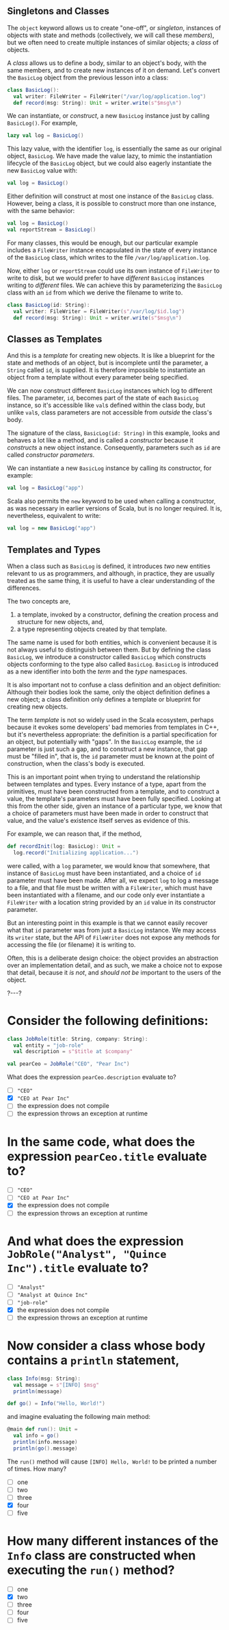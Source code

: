 ## Singletons and Classes

The `object` keyword allows us to create "one-off", or _singleton_, instances of objects with state and methods
(collectively, we will call these _members_), but we often need to create multiple instances of similar objects;
a _class_ of objects.

A _class_ allows us to define a body, similar to an object's body, with the same members, and to create new
instances of it on demand. Let's convert the `BasicLog` object from the previous lesson into a class:

```scala
class BasicLog():
  val writer: FileWriter = FileWriter("/var/log/application.log")
  def record(msg: String): Unit = writer.write(s"$msg\n")
```

We can instantiate, or _construct_, a new `BasicLog` instance just by calling `BasicLog()`. For example,
```scala
lazy val log = BasicLog()
```

This lazy value, with the identifier `log`, is essentially the same as our original object, `BasicLog`. We have
made the value lazy, to mimic the instantiation lifecycle of the `BasicLog` object, but we could also eagerly
instantiate the new `BasicLog` value with:
```scala
val log = BasicLog()
```

Either definition will construct at most one instance of the `BasicLog` class. However, being a class, it is
possible to construct more than one instance, with the same behavior:
```scala
val log = BasicLog()
val reportStream = BasicLog()
```

For many classes, this would be enough, but our particular example includes a `FileWriter` instance encapsulated
in the state of every instance of the `BasicLog` class, which writes to the file `/var/log/application.log`.

Now, either `log` or `reportStream` could use its own instance of `FileWriter` to write to disk, but we would
prefer to have _different_ `BasicLog` instances writing to _different_ files. We can achieve this by
parameterizing the `BasicLog` class with an `id` from which we derive the filename to write to.

```scala
class BasicLog(id: String):
  val writer: FileWriter = FileWriter(s"/var/log/$id.log")
  def record(msg: String): Unit = writer.write(s"$msg\n")
```

## Classes as Templates

And this is a _template_ for creating new objects. It is like a blueprint for the state and methods of an
object, but is incomplete until the parameter, a `String` called `id`, is supplied. It is therefore impossible
to instantiate an object from a template without every parameter being specified.

We can now construct different `BasicLog` instances which log to different files. The parameter, `id`, becomes
part of the state of each `BasicLog` instance, so it's accessible like `val`s defined within the class body, but
unlike `val`s, class parameters are not accessible from _outside_ the class's body.

The signature of the class, `BasicLog(id: String)` in this example, looks and behaves a lot like a method, and
is called a _constructor_ because it _constructs_ a new object instance. Consequently, parameters such as `id`
are called _constructor parameters_.

We can instantiate a new `BasicLog` instance by calling its constructor, for example:
```scala
val log = BasicLog("app")
```

Scala also permits the `new` keyword to be used when calling a constructor, as was necessary in earlier versions
of Scala, but is no longer required. It is, nevertheless, equivalent to write:
```scala
val log = new BasicLog("app")
```

## Templates and Types

When a class such as `BasicLog` is defined, it introduces _two_ new entities relevant to us as programmers, and
although, in practice, they are usually treated as the same thing, it is useful to have a clear understanding of
the differences.

The two concepts are,
1. a template, invoked by a constructor, defining the creation process and structure for new objects, and,
2. a type representing objects created by that template.

The same name is used for both entities, which is convenient because it is not always useful to distinguish
between them. But by defining the class `BasicLog`, we introduce a constructor called `BasicLog` which
constructs objects conforming to the type also called `BasicLog`. `BasicLog` is introduced as a new identifier
into both the _term_ and the _type_ namespaces.

It is also important not to confuse a class definition and an object definition: Although their bodies look
the same, only the object definition defines a new object; a class definition only defines a template or
blueprint for creating new objects.

The term _template_ is not so widely used in the Scala ecosystem, perhaps
because it evokes some developers' bad memories from templates in C++, but it's nevertheless appropriate: the
definition is a partial specification for an object, but potentially with "gaps". In the `BasicLog` example, the
`id` parameter is just such a gap, and to construct a new instance, that gap must be "filled in", that is, the
`id` parameter must be known at the point of construction, when the class's body is executed.

This is an important point when trying to understand the relationship between templates and types. Every
instance of a type, apart from the primitives, must have been constructed from a template, and to construct a
value, the template's parameters must have been fully specified. Looking at this from the other side, given an
instance of a particular type, we know that a choice of parameters must have been made in order to construct that
value, and the value's existence itself serves as evidence of this.

For example, we can reason that, if the method,
```scala
def recordInit(log: BasicLog): Unit =
  log.record("Initializing application...")
```
were called, with a `log` parameter, we would know that somewhere, that instance of `BasicLog` must have been
instantiated, and a choice of `id` parameter must have been made. After all, we expect `log` to log a message to
a file, and that file must be written with a `FileWriter`, which must have been instantiated with a filename,
and our code only ever instantiate a `FileWriter` with a location string provided by an `id` value in its
constructor parameter.

But an interesting point in this example is that we cannot easily recover what that `id` parameter was from just
a `BasicLog` instance. We may access its `writer` state, but the API of `FileWriter` does not expose any methods
for accessing the file (or filename) it is writing to.

Often, this is a deliberate design choice: the object provides an abstraction over an implementation detail, and
as such, we make a choice not to expose that detail, because it _is not_, and _should not be_ important to the
users of the object.

?---?

# Consider the following definitions:

```scala
class JobRole(title: String, company: String):
  val entity = "job-role"
  val description = s"$title at $company"

val pearCeo = JobRole("CEO", "Pear Inc")
```

What does the expression `pearCeo.description` evaluate to?

- [ ] `"CEO"`
- [X] `"CEO at Pear Inc"`
- [ ] the expression does not compile
- [ ] the expression throws an exception at runtime

# In the same code, what does the expression `pearCeo.title` evaluate to?

- [ ] `"CEO"`
- [ ] `"CEO at Pear Inc"`
- [X] the expression does not compile
- [ ] the expression throws an exception at runtime

# And what does the expression `JobRole("Analyst", "Quince Inc").title` evaluate to?

- [ ] `"Analyst"`
- [ ] `"Analyst at Quince Inc"`
- [ ] `"job-role"`
- [X] the expression does not compile
- [ ] the expression throws an exception at runtime

# Now consider a class whose body contains a `println` statement,

```scala
class Info(msg: String):
  val message = s"[INFO] $msg"
  println(message)

def go() = Info("Hello, World!")
```

and imagine evaluating the following main method:

```scala
@main def run(): Unit =
  val info = go()
  println(info.message)
  println(go().message)
```

The `run()` method will cause `[INFO] Hello, World!` to be printed a number of times. How many?

- [ ] one
- [ ] two
- [ ] three
- [X] four
- [ ] five

# How many different instances of the `Info` class are constructed when executing the `run()` method?

- [ ] one
- [X] two
- [ ] three
- [ ] four
- [ ] five
